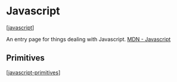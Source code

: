 # Javascript
[[javascript]]

An entry page for things dealing with Javascript.
[MDN - Javascript](https://developer.mozilla.org/en-US/docs/Web/JavaScript)

## Primitives
[[javascript-primitives]]


[//begin]: # "Autogenerated link references for markdown compatibility"
[javascript]: javascript.md "Javascript"
[javascript-primitives]: javascript-primitives.md "Javascript Primitives"
[//end]: # "Autogenerated link references"